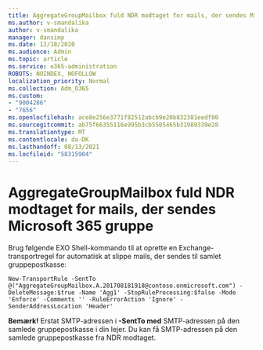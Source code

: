 ```yaml
---
title: AggregateGroupMailbox fuld NDR modtaget for mails, der sendes Microsoft 365 gruppe
ms.author: v-smandalika
author: v-smandalika
manager: dansimp
ms.date: 12/18/2020
ms.audience: Admin
ms.topic: article
ms.service: o365-administration
ROBOTS: NOINDEX, NOFOLLOW
localization_priority: Normal
ms.collection: Adm_O365
ms.custom:
- "9004286"
- "7656"
ms.openlocfilehash: ace8e256e3771f82512abcb9e20b832381eedf80
ms.sourcegitcommit: ab75f66355116e995b3cb5505465b31989339e28
ms.translationtype: MT
ms.contentlocale: da-DK
ms.lasthandoff: 08/13/2021
ms.locfileid: "58315904"
---
```

# <a name="aggregategroupmailbox-full-ndr-received-for-email-sent-to-microsoft-365-group"></a>AggregateGroupMailbox fuld NDR modtaget for mails, der sendes Microsoft 365 gruppe

Brug følgende EXO Shell-kommando til at oprette en Exchange-transportregel for automatisk at slippe mails, der sendes til samlet gruppepostkasse:

`New-TransportRule -SentTo @("AggregateGroupMailbox.A.201708181918@contoso.onmicrosoft.com") -DeleteMessage:$true -Name 'Agg1' -StopRuleProcessing:$false -Mode 'Enforce' -Comments '' -RuleErrorAction 'Ignore' -SenderAddressLocation 'Header'`

**Bemærk!** Erstat SMTP-adressen i **-SentTo med** SMTP-adressen på den samlede gruppepostkasse i din lejer. Du kan få SMTP-adressen på den samlede gruppepostkasse fra NDR modtaget.




